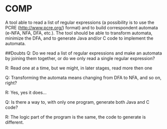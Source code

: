 # COMP
A tool able to read a list of regular expressions (a possibility is to use the PCRE (http://www.pcre.org/) format) and to build correspondent automata (e-NFA, NFA, DFA, etc.). The tool should be able to transform automata, minimize the DFA, and to generate Java and/or C code to implement the automata.

##Doubts
Q: Do we read a list of regular expressions and make an automata by joining them together, or do we only read a single regular expression?

R: Read one at a time, but we might, in later stages, read more then one


Q: Transforming the automata means changing from DFA to NFA, and so on, right?

R: Yes, yes it does...


Q: Is there a way to, with only one program, generate both Java and C code?

R: The logic part of the program is the same, the code to generate is different.
